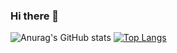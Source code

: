 ### Hi there 👋

![Anurag's GitHub stats](https://github-readme-stats.vercel.app/api?username=JustSimon01&show_icons=true&theme=onedark)
[![Top Langs](https://github-readme-stats.vercel.app/api/top-langs/?username=JustSimon01&layout=compact)](https://github.com/anuraghazra/github-readme-stats)

<!--
**JustSimon01/JustSimon01** is a ✨ _special_ ✨ repository because its `README.md` (this file) appears on your GitHub profile.

Here are some ideas to get you started:

- 🔭 I’m currently working on ...
- 🌱 I’m currently learning ...
- 👯 I’m looking to collaborate on ...
- 🤔 I’m looking for help with ...
- 💬 Ask me about ...
- 📫 How to reach me: ...
- 😄 Pronouns: ...
- ⚡ Fun fact: ...
-->
